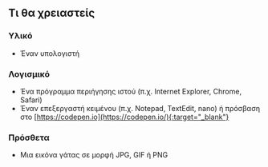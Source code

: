 ## Τι θα χρειαστείς

### Υλικό

- Έναν υπολογιστή


### Λογισμικό

- Ένα πρόγραμμα περιήγησης ιστού (π.χ. Internet Explorer, Chrome, Safari)
- Έναν επεξεργαστή κειμένου (π.χ. Notepad, TextEdit, nano) ή πρόσβαση στο [https://codepen.io](https://codepen.io/){:target="_blank"}

### Πρόσθετα

- Μια εικόνα γάτας σε μορφή JPG, GIF ή PNG
